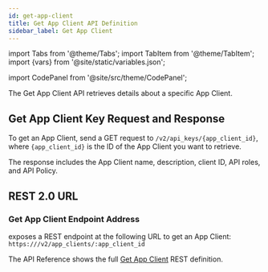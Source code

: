 ```yaml
---
id: get-app-client
title: Get App Client API Definition
sidebar_label: Get App Client
---
```


import Tabs from '@theme/Tabs';
import TabItem from '@theme/TabItem';
import {vars} from '@site/static/variables.json';

import CodePanel from '@site/src/theme/CodePanel';


The Get App Client API retrieves details about a specific App Client.

## Get App Client Key Request and Response

To get an App Client, send a GET request to `/v2/api_keys/{app_client_id}`, where
`{app_client_id}` is the ID of the App Client you want to retrieve.

The response includes the App Client name, description, client ID, API roles, 
and API Policy.

## REST 2.0 URL

### Get App Client Endpoint Address

<Config v="names.product"/> exposes a REST endpoint at the following URL
to get an App Client:
<code>https://<Config v="domains.rest.indexing"/>/v2/app_clients/:app_client_id</code>

The API Reference shows the full [Get App Client](/docs/rest-api/get-app-client) REST definition.
